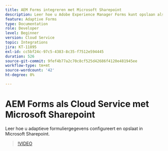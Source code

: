 ```yaml
---
title: AEM Forms integreren met Microsoft Sharepoint
description: Leer hoe u Adobe Experience Manager Forms kunt opslaan als Cloud Service-verzendgegevens in Microsoft Sharepoint
feature: Adaptive Forms
type: Documentation
role: Developer
level: Beginner
version: Cloud Service
topic: Integrations
jira: KT-11895
exl-id: cc5bf24c-97c5-4383-8c35-f7512e594445
duration: 526
source-git-commit: 9fef4b77a2c70c8cf525d42686f4120e481945ee
workflow-type: tm+mt
source-wordcount: '42'
ht-degree: 0%

---
```


# AEM Forms als Cloud Service met Microsoft Sharepoint

Leer hoe u adaptieve formuliergegevens configureert en opslaat in Microsoft Sharepoint.

>[!VIDEO](https://video.tv.adobe.com/v/3415793/?quality=12&learn=on)
